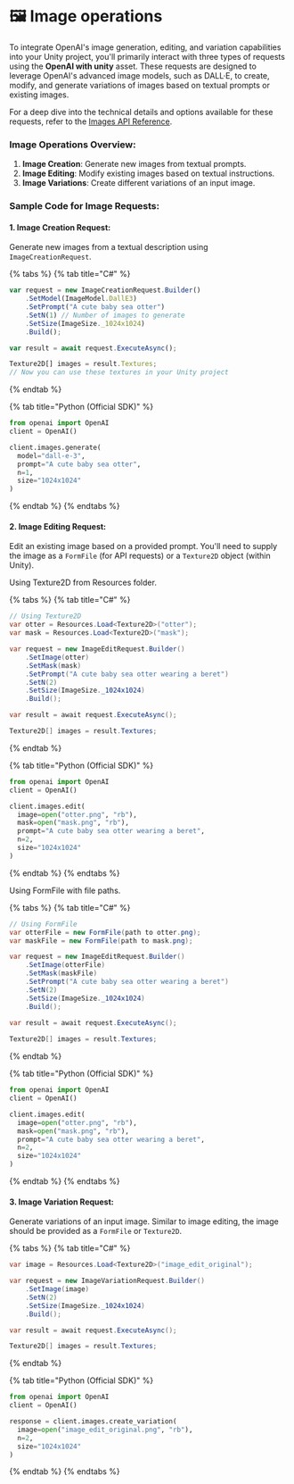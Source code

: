 # 🖼️ Image operations

To integrate OpenAI's image generation, editing, and variation capabilities into your Unity project, you'll primarily interact with three types of requests using the **OpenAI with unity** asset. These requests are designed to leverage OpenAI's advanced image models, such as DALL·E, to create, modify, and generate variations of images based on textual prompts or existing images.

For a deep dive into the technical details and options available for these requests, refer to the [Images API Reference](https://platform.openai.com/docs/api-reference/images).

### Image Operations Overview:

1. **Image Creation**: Generate new images from textual prompts.
2. **Image Editing**: Modify existing images based on textual instructions.
3. **Image Variations**: Create different variations of an input image.

### Sample Code for Image Requests:

#### **1. Image Creation Request:**

Generate new images from a textual description using `ImageCreationRequest`.

{% tabs %}
{% tab title="C#" %}
```javascript
var request = new ImageCreationRequest.Builder()
    .SetModel(ImageModel.DallE3)
    .SetPrompt("A cute baby sea otter")
    .SetN(1) // Number of images to generate
    .SetSize(ImageSize._1024x1024)
    .Build();

var result = await request.ExecuteAsync();

Texture2D[] images = result.Textures;
// Now you can use these textures in your Unity project
```
{% endtab %}

{% tab title="Python (Official SDK)" %}
```python
from openai import OpenAI
client = OpenAI()

client.images.generate(
  model="dall-e-3",
  prompt="A cute baby sea otter",
  n=1,
  size="1024x1024"
)
```
{% endtab %}
{% endtabs %}

#### **2. Image Editing Request:**

Edit an existing image based on a provided prompt. You'll need to supply the image as a `FormFile` (for API requests) or a `Texture2D` object (within Unity).

Using Texture2D from Resources folder.

{% tabs %}
{% tab title="C#" %}
```csharp
// Using Texture2D
var otter = Resources.Load<Texture2D>("otter");
var mask = Resources.Load<Texture2D>("mask");

var request = new ImageEditRequest.Builder()
    .SetImage(otter)
    .SetMask(mask)
    .SetPrompt("A cute baby sea otter wearing a beret")
    .SetN(2)
    .SetSize(ImageSize._1024x1024)
    .Build();

var result = await request.ExecuteAsync();

Texture2D[] images = result.Textures;
```
{% endtab %}

{% tab title="Python (Official SDK)" %}
```python
from openai import OpenAI
client = OpenAI()

client.images.edit(
  image=open("otter.png", "rb"),
  mask=open("mask.png", "rb"),
  prompt="A cute baby sea otter wearing a beret",
  n=2,
  size="1024x1024"
)
```
{% endtab %}
{% endtabs %}

Using FormFile with file paths.

{% tabs %}
{% tab title="C#" %}
```csharp
// Using FormFile
var otterFile = new FormFile(path to otter.png);
var maskFile = new FormFile(path to mask.png);

var request = new ImageEditRequest.Builder()
    .SetImage(otterFile)
    .SetMask(maskFile)
    .SetPrompt("A cute baby sea otter wearing a beret")
    .SetN(2)
    .SetSize(ImageSize._1024x1024)
    .Build();
    
var result = await request.ExecuteAsync();

Texture2D[] images = result.Textures;
```
{% endtab %}

{% tab title="Python (Official SDK)" %}
```python
from openai import OpenAI
client = OpenAI()

client.images.edit(
  image=open("otter.png", "rb"),
  mask=open("mask.png", "rb"),
  prompt="A cute baby sea otter wearing a beret",
  n=2,
  size="1024x1024"
)
```
{% endtab %}
{% endtabs %}

#### **3. Image Variation Request:**

Generate variations of an input image. Similar to image editing, the image should be provided as a `FormFile` or `Texture2D`.

{% tabs %}
{% tab title="C#" %}
```csharp
var image = Resources.Load<Texture2D>("image_edit_original");

var request = new ImageVariationRequest.Builder()
    .SetImage(image)
    .SetN(2)
    .SetSize(ImageSize._1024x1024)
    .Build();

var result = await request.ExecuteAsync();

Texture2D[] images = result.Textures;
```
{% endtab %}

{% tab title="Python (Official SDK)" %}
```python
from openai import OpenAI
client = OpenAI()

response = client.images.create_variation(
  image=open("image_edit_original.png", "rb"),
  n=2,
  size="1024x1024"
)
```
{% endtab %}
{% endtabs %}

